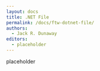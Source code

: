 ```yaml
---
layout: docs
title: .NET File
permalink: /docs/ftw-dotnet-file/
authors:
  - Jack R. Dunaway
editors:
  - placeholder
---
```


placeholder
